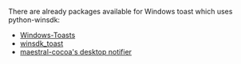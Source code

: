 There are already packages available for Windows toast which uses python-winsdk:
- [Windows-Toasts](https://github.com/DatGuy1/Windows-Toasts)
- [winsdk_toast](https://github.com/Mo-Dabao/winsdk_toast)
- [maestral-cocoa's desktop notifier](https://github.com/samschott/maestral-cocoa/blob/master/macOS/Xcode/Maestral/Maestral/app_packages/desktop_notifier/winrt.py)